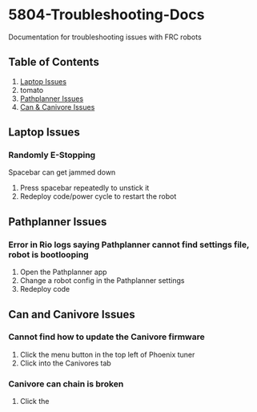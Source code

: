 # 5804-Troubleshooting-Docs
Documentation for troubleshooting issues with FRC robots

## Table of Contents
1. [Laptop Issues](#laptop-issues)
  1. tomato
3. [Pathplanner Issues](#pathplanner-issues)
4. [Can & Canivore Issues](#can-and-canivore-issues)


## Laptop Issues
### Randomly E-Stopping
Spacebar can get jammed down
1. Press spacebar repeatedly to unstick it
2. Redeploy code/power cycle to restart the robot

## Pathplanner Issues
### Error in Rio logs saying Pathplanner cannot find settings file, robot is bootlooping
1. Open the Pathplanner app
2. Change a robot config in the Pathplanner settings
3. Redeploy code

## Can and Canivore Issues
### Cannot find how to update the Canivore firmware
1. Click the menu button in the top left of Phoenix tuner
2. Click into the Canivores tab
### Canivore can chain is broken
1. Click the 

